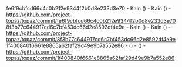 fe6f9cbfcd66c4c0b212e9344f2b0d8e233d3e70 - Kain () - Kain () - https://github.com/project-topaz/topaz/commit/fe6f9cbfcd66c4c0b212e9344f2b0d8e233d3e70
8f3b77c644917cd6c7bf453dc66d2e8592df4e9e - Kain () - Kain () - https://github.com/project-topaz/topaz/commit/8f3b77c644917cd6c7bf453dc66d2e8592df4e9e
1f400840f6661e8865a62faf29d49e9b7a552e86 -  () -  () - https://github.com/project-topaz/topaz/commit/1f400840f6661e8865a62faf29d49e9b7a552e86
